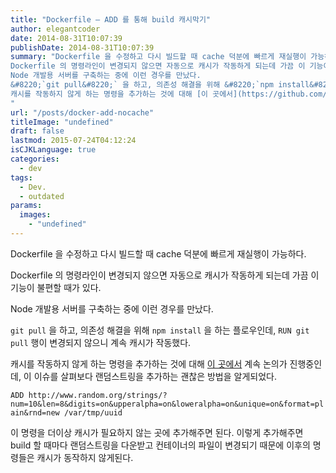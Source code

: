 ```yaml
---
title: "Dockerfile – ADD 를 통해 build 캐시막기"
author: elegantcoder
date: 2014-08-31T10:07:39
publishDate: 2014-08-31T10:07:39
summary: "Dockerfile 을 수정하고 다시 빌드할 때 cache 덕분에 빠르게 재실행이 가능하다.
Dockerfile 의 명령라인이 변경되지 않으면 자동으로 캐시가 작동하게 되는데 가끔 이 기능이 불편할 때가 있다.
Node 개발용 서버를 구축하는 중에 이런 경우를 만났다.
&#8220;`git pull&#8220;` 을 하고, 의존성 해결을 위해 &#8220;`npm install&#8220;` 을 하는 플로우인데, &#8220;`RUN git pull&#8220;` 행이 변경되지 않으니 계속 캐시가 작동했다.
캐시를 작동하지 않게 하는 명령을 추가하는 것에 대해 [이 곳에서](https://github.com/docker/docker/issues/1996) 계속 논의가 진행중인데, 이 이슈를 살펴보다 랜덤스트링을 추가하는 괜찮은 방법을 알게
"
url: "/posts/docker-add-nocache"
titleImage: "undefined"
draft: false
lastmod: 2015-07-24T04:12:24
isCJKLanguage: true
categories:
  - dev
tags:
  - Dev.
  - outdated
params:
  images:
    - "undefined"
---
```

Dockerfile 을 수정하고 다시 빌드할 때 cache 덕분에 빠르게 재실행이 가능하다.

Dockerfile 의 명령라인이 변경되지 않으면 자동으로 캐시가 작동하게 되는데 가끔 이 기능이 불편할 때가 있다.

Node 개발용 서버를 구축하는 중에 이런 경우를 만났다.

`git pull` 을 하고, 의존성 해결을 위해 `npm install` 을 하는 플로우인데, `RUN git pull` 행이 변경되지 않으니 계속 캐시가 작동했다.

캐시를 작동하지 않게 하는 명령을 추가하는 것에 대해 [이 곳에서](https://github.com/docker/docker/issues/1996) 계속 논의가 진행중인데, 이 이슈를 살펴보다 랜덤스트링을 추가하는 괜찮은 방법을 알게되었다.

`ADD http://www.random.org/strings/?num=10&len=8&digits=on&upperalpha=on&loweralpha=on&unique=on&format=plain&rnd=new /var/tmp/uuid`

이 명령을 더이상 캐시가 필요하지 않는 곳에 추가해주면 된다. 이렇게 추가해주면 build 할 때마다 랜덤스트링을 다운받고 컨테이너의 파일이 변경되기 때문에 이후의 명령들은 캐시가 동작하지 않게된다.